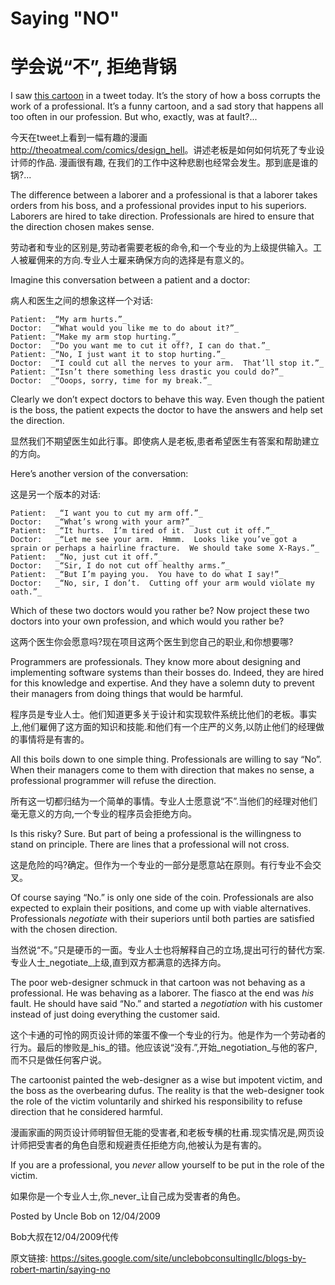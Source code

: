 # Saying "NO"

# 学会说“不”, 拒绝背锅

I saw [this cartoon](http://theoatmeal.com/comics/design_hell) in a tweet today. It’s the story of how a boss corrupts the work of a professional.  It’s a funny cartoon, and a sad story that happens all too often in our profession.  But who, exactly, was at fault?...

今天在tweet上看到一幅有趣的漫画 <http://theoatmeal.com/comics/design_hell>。讲述老板是如何如何坑死了专业设计师的作品. 漫画很有趣, 在我们的工作中这种悲剧也经常会发生。那到底是谁的锅?...

The difference between a laborer and a professional is that a laborer takes orders from his boss, and a professional provides input to his superiors.  Laborers are hired to take direction.  Professionals are hired to ensure that the direction chosen makes sense.

劳动者和专业的区别是,劳动者需要老板的命令,和一个专业的为上级提供输入。工人被雇佣来的方向.专业人士雇来确保方向的选择是有意义的。

Imagine this conversation between a patient and a doctor:

病人和医生之间的想象这样一个对话:

```
Patient: _“My arm hurts.”_
Doctor:  _“What would you like me to do about it?”_
Patient: _“Make my arm stop hurting.”_
Doctor:  _“Do you want me to cut it off?, I can do that.”_
Patient: _“No, I just want it to stop hurting.”_
Doctor:  _“I could cut all the nerves to your arm.  That’ll stop it.”_
Patient: _“Isn’t there something less drastic you could do?”_
Doctor:  _“Ooops, sorry, time for my break.”_
```



Clearly we don’t expect doctors to behave this way.  Even though the patient is the boss, the patient expects the doctor to have the answers and help set the direction.

显然我们不期望医生如此行事。即使病人是老板,患者希望医生有答案和帮助建立的方向。

Here’s another version of the conversation:

这是另一个版本的对话:

```
Patient:  _“I want you to cut my arm off.”_
Doctor:   _“What’s wrong with your arm?”_
Patient:  _“It hurts.  I’m tired of it.  Just cut it off.”_
Doctor:   _“Let me see your arm.  Hmmm.  Looks like you’ve got a sprain or perhaps a hairline fracture.  We should take some X-Rays.”_
Patient:  _“No, just cut it off.”_
Doctor:   _“Sir, I do not cut off healthy arms.”_
Patient:  _“But I’m paying you.  You have to do what I say!”_
Doctor:   _“No, sir, I don’t.  Cutting off your arm would violate my oath.”_
```



Which of these two doctors would you rather be?  Now project these two doctors into your own profession, and which would you rather be?

这两个医生你会愿意吗?现在项目这两个医生到您自己的职业,和你想要哪?

Programmers are professionals.  They know more about designing and implementing software systems than their bosses do.  Indeed, they are hired for this knowledge and expertise.  And they have a solemn duty to prevent their managers from doing things that would be harmful.

程序员是专业人士。他们知道更多关于设计和实现软件系统比他们的老板。事实上,他们雇佣了这方面的知识和技能.和他们有一个庄严的义务,以防止他们的经理做的事情将是有害的。

All this boils down to one simple thing.  Professionals are willing to say “No”. When their managers come to them with direction that makes no sense, a professional programmer will refuse the direction.

所有这一切都归结为一个简单的事情。专业人士愿意说“不”.当他们的经理对他们毫无意义的方向,一个专业的程序员会拒绝方向。

Is this risky?  Sure.  But part of being a professional is the willingness to stand on principle.  There are lines that a professional will not cross.

这是危险的吗?确定。但作为一个专业的一部分是愿意站在原则。有行专业不会交叉。

Of course saying “No.” is only one side of the coin.  Professionals are also expected to explain their positions, and come up with viable alternatives.  Professionals _negotiate_ with their superiors until both parties are satisfied with the chosen direction.

当然说“不。”只是硬币的一面。专业人士也将解释自己的立场,提出可行的替代方案.专业人士_negotiate_上级,直到双方都满意的选择方向。

The poor web-designer schmuck in that cartoon was not behaving as a professional. He was behaving as a laborer.  The fiasco at the end was _his_ fault.  He should have said “No.” and started a _negotiation_ with his customer instead of just doing everything the customer said.

这个卡通的可怜的网页设计师的笨蛋不像一个专业的行为。他是作为一个劳动者的行为。最后的惨败是_his_的错。他应该说“没有.”,开始_negotiation_与他的客户,而不只是做任何客户说。

The cartoonist painted the web-designer as a wise but impotent victim, and the boss as the overbearing dufus.  The reality is that the web-designer took the role of the victim voluntarily and shirked his responsibility to refuse direction that he considered harmful.

漫画家画的网页设计师明智但无能的受害者,和老板专横的杜甫.现实情况是,网页设计师把受害者的角色自愿和规避责任拒绝方向,他被认为是有害的。

If you are a professional, you _never_ allow yourself to be put in the role of the victim.

如果你是一个专业人士,你_never_让自己成为受害者的角色。

Posted by Uncle Bob on 12/04/2009

Bob大叔在12/04/2009代传

原文链接: <https://sites.google.com/site/unclebobconsultingllc/blogs-by-robert-martin/saying-no>

